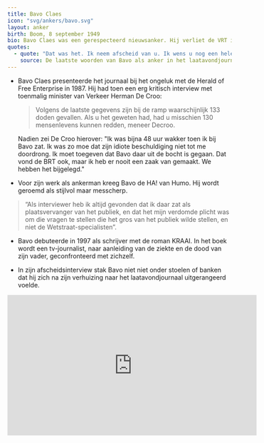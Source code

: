 ```yaml
---
title: Bavo Claes
icon: "svg/ankers/bavo.svg"
layout: anker
birth: Boom, 8 september 1949
bio: Bavo Claes was een gerespecteerd nieuwsanker. Hij verliet de VRT in 2005 na hartproblemen. Hij heeft 30 jaar voor de openbare omroep gewerkt.
quotes:
  - quote: "Dat was het. Ik neem afscheid van u. Ik wens u nog een hele goeie nacht en een mooi weekend."
    source: De laatste woorden van Bavo als anker in het laatavondjournaal op vrijdag 30 september 2005.
---
```


* Bavo Claes presenteerde het journaal bij het ongeluk met de Herald of Free Enterprise in 1987. Hij had toen een erg kritisch interview met toenmalig minister van Verkeer Herman De Croo:

  > Volgens de laatste gegevens zijn bij de ramp waarschijnlijk 133 doden gevallen. Als u het geweten had, had u misschien 130 mensenlevens kunnen redden, meneer Decroo.

  Nadien zei De Croo hierover: "Ik was bijna 48 uur wakker toen ik bij Bavo zat. Ik was zo moe dat zijn idiote beschuldiging niet tot me doordrong. Ik moet toegeven dat Bavo daar uit de bocht is gegaan. Dat vond de BRT ook, maar ik heb er nooit een zaak van gemaakt. We hebben het bijgelegd."

* Voor zijn werk als ankerman kreeg Bavo de HA! van Humo. Hij wordt geroemd als stijlvol maar messcherp.

> “Als interviewer heb ik altijd gevonden dat ik daar zat als plaatsvervanger van het publiek, en dat het mijn verdomde plicht was om die vragen te stellen die het gros van het publiek wilde stellen, en niet de Wetstraat-specialisten”.

* Bavo debuteerde in 1997 als schrijver met de roman KRAAI. In het boek wordt een tv-journalist, naar aanleiding van de ziekte en de dood van zijn vader, geconfronteerd met zichzelf.

* In zijn afscheidsinterview stak Bavo niet niet onder stoelen of banken dat hij zich na zijn verhuizing naar het laatavondjournaal uitgerangeerd voelde.

<iframe width="560" height="315" src="https://www.youtube.com/embed/x1RKrvYC1wA" frameborder="0" allowfullscreen></iframe>
